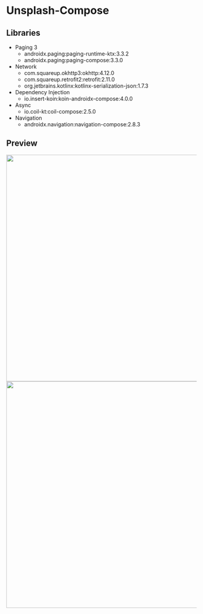 # Unsplash-Compose
## Libraries
- Paging 3
  - androidx.paging:paging-runtime-ktx:3.3.2
  - androidx.paging:paging-compose:3.3.0 
- Network
  - com.squareup.okhttp3:okhttp:4.12.0
  - com.squareup.retrofit2:retrofit:2.11.0
  - org.jetbrains.kotlinx:kotlinx-serialization-json:1.7.3  
- Dependency Injection
  - io.insert-koin:koin-androidx-compose:4.0.0
- Async
  - io.coil-kt:coil-compose:2.5.0
- Navigation
  - androidx.navigation:navigation-compose:2.8.3


## Preview
<img src="https://github.com/user-attachments/assets/a796d10e-b714-49b5-a58f-835216186992" height="600"/>
<img src="https://github.com/user-attachments/assets/c5d968fd-3c78-43dd-b584-0deaa991ac1b" height="600"/>
